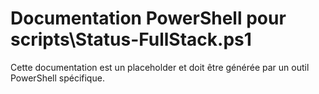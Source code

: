 # Documentation PowerShell pour scripts\Status-FullStack.ps1

Cette documentation est un placeholder et doit être générée par un outil PowerShell spécifique.

